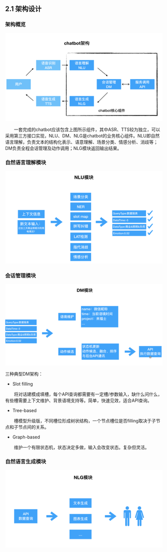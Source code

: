 ## 2.1 架构设计

### 架构概览

![chatbot架构](../其他/图片/chatbot_总架构.png)

　　一套完成的chatbot应该包含上图所示组件，其中ASR、TTS较为独立，可以采用第三方接口实现，NLU、DM、NLG是chatbot的业务核心组件。NLU即自然语言理解，负责文本的结构化表示、语意理解、场景分类、情感分析、消歧等；DM负责全程会话管理及动作调用；NLG模块返回输出结果。

### 自然语言理解模块

![chatbot架构](../其他/图片/chatbot_NLU架构.png)

### 会话管理模块

![chatbot架构](../其他/图片/chatbot_DM架构.png)

三种典型DM架构：

+ Slot filling

　　将对话建模成填槽，每个API查询都需要有一定槽/参数输入，缺什么问什么，有些槽需要上下文维护、背景语境支持等。简单，快速见效，适合API查询。

+ Tree-based

　　槽模型升级版，不同槽位形成树状结构，一个节点槽位是否filling取决于子节点和子节点间的关系。

+ Graph-based

　　维护一个有限状态机，状态决定多做，输入会改变状态。复杂但灵活。




### 自然语言生成模块

![chatbot架构](../其他/图片/chatbot_NLG架构.png)

